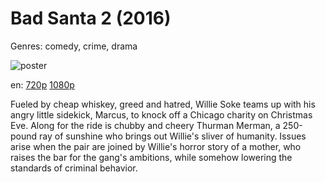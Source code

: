 # Bad Santa 2 (2016)

Genres: comedy, crime, drama

![poster](http://image.tmdb.org/t/p/w500/udmzodrckxPjCs9RFDCYFf3xsRa.jpg)

en:
  [720p](magnet:?xt=urn:btih:8786062CA70EE12BAFAAD64254B6EF5C708D360F&tr=udp://glotorrents.pw:6969/announce&tr=udp://tracker.opentrackr.org:1337/announce&tr=udp://torrent.gresille.org:80/announce&tr=udp://tracker.openbittorrent.com:80&tr=udp://tracker.coppersurfer.tk:6969&tr=udp://tracker.leechers-paradise.org:6969&tr=udp://p4p.arenabg.ch:1337&tr=udp://tracker.internetwarriors.net:1337)
  [1080p](magnet:?xt=urn:btih:F2BEA1C4445C9182C2748102F013675DA4D27430&tr=udp://glotorrents.pw:6969/announce&tr=udp://tracker.opentrackr.org:1337/announce&tr=udp://torrent.gresille.org:80/announce&tr=udp://tracker.openbittorrent.com:80&tr=udp://tracker.coppersurfer.tk:6969&tr=udp://tracker.leechers-paradise.org:6969&tr=udp://p4p.arenabg.ch:1337&tr=udp://tracker.internetwarriors.net:1337)
  


Fueled by cheap whiskey, greed and hatred, Willie Soke teams up with his angry little sidekick, Marcus, to knock off a Chicago charity on Christmas Eve. Along for the ride is chubby and cheery Thurman Merman, a 250-pound ray of sunshine who brings out Willie's sliver of humanity. Issues arise when the pair are joined by Willie's horror story of a mother, who raises the bar for the gang's ambitions, while somehow lowering the standards of criminal behavior.